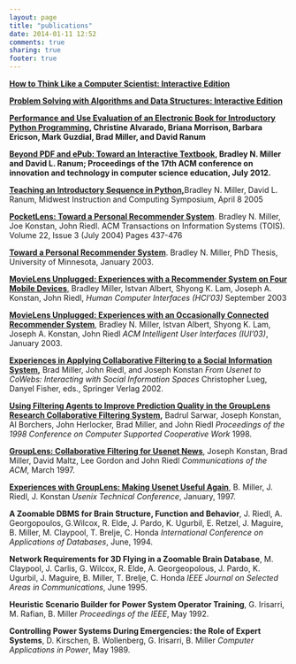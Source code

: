 ```yaml
---
layout: page
title: "publications"
date: 2014-01-11 12:52
comments: true
sharing: true
footer: true
---
```


<p><strong><a href="http://interactivepython.org">How to Think Like a Computer Scientist: Interactive Edition</a></strong></p>
<p><strong><a href="http://interactivepython.org">Problem Solving with Algorithms and Data Structures: Interactive Edition</a></strong></p>
<p><strong><a href="http://smartech.gatech.edu/xmlui/handle/1853/45044" title="Performance and Use Evaluation of an Electronic Book for Introductory Python Programming">Performance and Use Evaluation of an Electronic Book for Introductory Python Programming</a>, Christine Alvarado, Briana Morrison, Barbara Ericson, Mark Guzdial, Brad Miller, and David Ranum</strong></p>
<p><strong><a href="http://dl.acm.org/citation.cfm?id=2325296.2325335&amp;coll=DL&amp;dl=GUIDE&amp;CFID=124332656&amp;CFTOKEN=17973045" title="Beyond PDF and ePub: Toward an Interactive Textbook">Beyond PDF and ePub: Toward an Interactive Textbook</a>, Bradley N. Miller and David L. Ranum; Proceedings of the 17th ACM conference on innovation and technology in computer science education, July 2012.</strong></p>
<p><a href="http://Papers/paper20.pdf"><strong>Teaching an Introductory Sequence in Python,</strong></a>Bradley N. Miller, David L. Ranum, Midwest Instruction and Computing Symposium, April 8&nbsp;2005</p>
<p><a href="http://portal.acm.org/citation.cfm?id=1010618&amp;coll=Portal&amp;dl=GUIDE&amp;CFID=33010236&amp;amp%5C%0D%0A;CFTOKEN=16098598"> <strong>PocketLens: Toward a Personal Recommender System</strong></a>. Bradley N. Miller, Joe Konstan, John Riedl. ACM Transactions on Information Systems (TOIS). Volume 22, Issue 3 (July 2004) Pages 437-476</p>
<p><strong><a href="http://Papers/thesis.pdf">Toward a Personal Recommender System</a></strong>. Bradley N. Miller, PhD Thesis, University of Minnesota, January 2003.</p>
<p><strong><a href="http://Papers/hci03.pdf">MovieLens Unplugged: Experiences with a Recommender System on Four Mobile Devices</a></strong><a href="http://Papers/">,</a> Bradley Miller, Istvan Albert, Shyong K. Lam, Joseph A. Konstan, John Riedl, <em>Human Computer Interfaces (HCI&rsquo;03)</em> September 2003</p>
<p><strong><a href="http://Papers/iui03-mlu.pdf">MovieLens Unplugged: Experiences with an Occasionally Connected Recommender System</a></strong>, Bradley N. Miller, Istvan Albert, Shyong K. Lam, Joseph A. Konstan, John Riedl <em>ACM Intelligent User Interfaces (IUI&rsquo;03)</em>, January 2003.</p>
<p class="c2"><strong><a href="http://Papers/sis.pdf">Experiences in Applying Collaborative Filtering to a Social Information System</a>,</strong> Brad Miller, John Riedl, and Joseph Konstan <em>From Usenet to CoWebs: Interacting with Social Information Spaces</em> Christopher Lueg, Danyel Fisher, eds., Springer Verlag 2002.</p>
<p class="c2"><strong><a href="http://Papers/filterbot-CSCW98.pdf">Using Filtering Agents to Improve Prediction Quality in the GroupLens Research Collaborative Filtering System</a>,</strong> Badrul Sarwar, Joseph Konstan, Al Borchers, John Herlocker, Brad Miller, and John Riedl <em>Proceedings of the 1998 Conference on Computer Supported Cooperative Work</em> 1998.</p>
<p class="c2"><strong><a href="http://Papers/CACM97.pdf">GroupLens: Collaborative Filtering for Usenet News</a></strong><a href="http://Papers/">,</a> Joseph Konstan, Brad Miller, David Maltz, Lee Gordon and John Riedl <em>Communications of the ACM</em>, March 1997.</p>
<p class="c2"><strong><a href="http://Papers/usenix97.pdf">Experiences with GroupLens: Making Usenet Useful Again</a></strong>, B. Miller, J. Riedl, J. Konstan <em>Usenix Technical Conference</em>, January, 1997.</p>
<p class="c2"><strong>A Zoomable DBMS for Brain Structure, Function and Behavior</strong>, J. Riedl, A. Georgopoulos, G.Wilcox, R. Elde, J. Pardo, K. Ugurbil, E. Retzel, J. Maguire, B. Miller, M. Claypool, T. Brelje, C. Honda <em>International Conference on Applications of Databases</em>, June, 1994.</p>
<p class="c2"><strong>Network Requirements for 3D Flying in a Zoomable Brain Database</strong>, M. Claypool, J. Carlis, G. Wilcox, R. Elde, A. Georgeopolous, J. Pardo, K. Ugurbil, J. Maguire, B. Miller, T. Brelje, C. Honda <em>IEEE Journal on Selected Areas in Communications</em>, June 1995.</p>
<p class="c2"><strong>Heuristic Scenario Builder for Power System Operator Training</strong>, G. Irisarri, M. Rafian, B. Miller <em>Proceedings of the IEEE</em>, May 1992.</p>
<p class="c2"><strong>Controlling Power Systems During Emergencies: the Role of Expert Systems</strong>, D. Kirschen, B. Wollenberg, G. Irisarri, B. Miller <em>Computer Applications in Power</em>, May 1989.</p>
